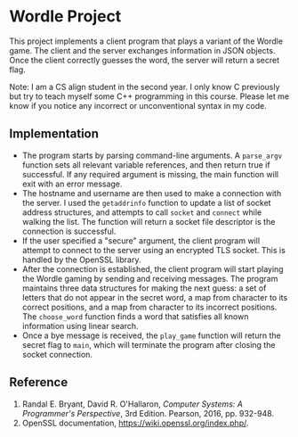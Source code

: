 # Wordle Project

This project implements a client program that plays a variant of the Wordle game. The client and the server exchanges information in JSON objects. Once the client correctly guesses the word, the server will return a secret flag.

Note: I am a CS align student in the second year. I only know C previously but try to teach myself some C++ programming in this course. 
Please let me know if you notice any incorrect or unconventional syntax in my code.


## Implementation
- The program starts by parsing command-line arguments. A `parse_argv` function sets all relevant variable references, and then return true if successful. If any required argument is missing, the main function will exit with an error message.
- The hostname and username are then used to make a connection with the server. I used the `getaddrinfo` function to update a list of socket address structures, and attempts to call `socket` and `connect` while walking the list. The function will return a socket file descriptor is the connection is successful.
- If the user specified a "secure" argument, the client program will attempt to connect to the server using an encrypted TLS socket. This is handled by the OpenSSL library.
- After the connection is established, the client program will start playing the Wordle gaming by sending and receiving messages. The program maintains three data structures for making the next guess: a set of letters that do not appear in the secret word, a map from character to its correct positions, and a map from character to its incorrect positions. The `choose_word` function finds a word that satisfies all known information using linear search.
- Once a bye message is received, the `play_game` function will return the secret flag to `main`, which will terminate the program after closing the socket connection.

## Reference
1. Randal E. Bryant, David R. O'Hallaron, _Computer Systems: A Programmer's Perspective_, 3rd Edition. 
Pearson, 2016, pp. 932-948.
2. OpenSSL documentation, https://wiki.openssl.org/index.php/.
